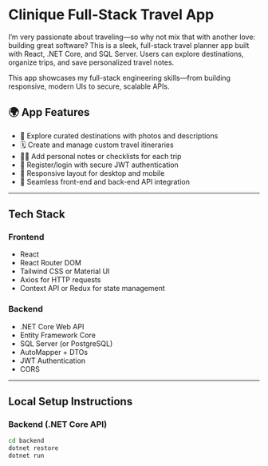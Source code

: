 # Clinique Full-Stack Travel App
I’m very passionate about traveling—so why not mix that with another love: building great software? This is a sleek, full-stack travel planner app built with React, .NET Core, and SQL Server. Users can explore destinations, organize trips, and save personalized travel notes.

This app showcases my full-stack engineering skills—from building responsive, modern UIs to secure, scalable APIs.

## 🌍 App Features

- 🧳 Explore curated destinations with photos and descriptions  
- 🗓️ Create and manage custom travel itineraries  
- ✍🏾 Add personal notes or checklists for each trip  
- 🔐 Register/login with secure JWT authentication  
- 📱 Responsive layout for desktop and mobile  
- 🔗 Seamless front-end and back-end API integration

---

##  Tech Stack

### Frontend

- React  
- React Router DOM  
- Tailwind CSS or Material UI  
- Axios for HTTP requests  
- Context API or Redux for state management

### Backend

- .NET Core Web API  
- Entity Framework Core  
- SQL Server (or PostgreSQL)  
- AutoMapper + DTOs  
- JWT Authentication  
- CORS

---

## Local Setup Instructions

### Backend (.NET Core API)

```bash
cd backend
dotnet restore
dotnet run
